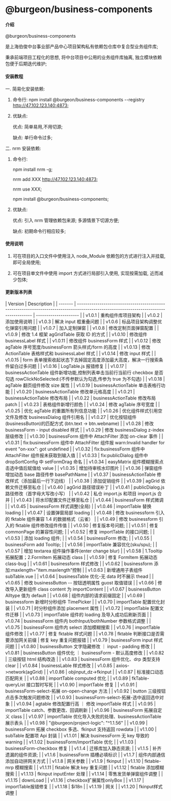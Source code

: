 # @burgeon/business-components

#### 介绍

@burgeon/business-components

是上海伯俊中台事业部产品中心项目架构私有依赖包仓库中复合型业务组件库;

秉承前端项目工程化的思想, 将中台项目中公用的业务组件库抽离, 独立模块依赖包便于后期迭代维护;

#### 安装教程

一. 简易化安装依赖:

1.  命令行: npm install @burgeon/business-components --registry http://47.102.123.140:4873;

2.  优缺点:

    优点: 简单易用,不用切源;

    缺点: 单行命令过多;

二. nrm 安装依赖:

1.  命令行:

    npm install nrm -g;

    nrm add XXX http://47.102.123.140:4873;

    nrm use XXX;

    npm install @burgeon/business-components;

2.  优缺点:

    优点: 引入 nrm 管理依赖包来源; 多源情景下切源方便;

    缺点: 初期命令行相应较多;

#### 使用说明

1. 可在项目的入口文件中使用注入 node_Module 依赖包的方式进行注入并挂载, 即可全局使用;

2. 可在项目单文件中使用 import 方式进行局部引入使用, 实现按需加载, 近而减少包体;

#### 更新版本列表

| Version | Description                                                                                                                            |
| ------- | -------------------------------------------------------------------------------------------------------------------------------------- | --------------------- |
| v1.0.1  | 重构组件库项目架构                                                                                                                     |
| v1.0.2  | 添加使用说明                                                                                                                           |
| v1.0.3  | 解决 input 框重叠问题                                                                                                                  |
| v1.0.6  | 标品项目架构调整优化弹窗引用问题                                                                                                       |
| v1.0.7  | 加入定制弹窗                                                                                                                           |
| v1.0.8  | 修改定制页面弹窗配置                                                                                                                   |
| v1.0.9  | 修改 1.4 框架 agGridTable 获取 ID 的方式                                                                                               |
| v1.0.10 | 修改组件 businessLabel 样式                                                                                                            |
| v1.0.11 | 修改组件 businessForm 样式                                                                                                             |
| v1.0.12 | 修改 agTable 序号宽度/businessForm 箭头样式/form 的高度                                                                                |
| v1.0.13 | 修改 ActionTable 表格样式和 businessLabel 样式                                                                                         |
| v1.0.14 | 修改 input 样式                                                                                                                        |
| v1.0.15 | form 表单搜索收起状态下去掉固定高度添加最大高度，解决一行搜索条件留白过多问题                                                          |
| v1.0.16 | LogTable.js 报错修复                                                                                                                   |
| v1.0.17 | businessActionTable 组件新增功能,控制列表单击当前行当前行 checkbox 是否勾选 rowClickNoSelected:(不传参默认为勾选,传参为 true 为不勾选) |
| v1.0.18 | agTable 翻页组件修改 size 属性                                                                                                         |
| v1.0.19 | businessActionTable 单击表格行功能                                                                                                     |
| v1.0.20 | businessActionTable 修改单元格高度                                                                                                     |
| v1.0.21 | businessActionTable 修改布局                                                                                                           |
| v1.0.22 | businessActionTable 修改布局 patch                                                                                                     |
| v1.0.23 | 表格组件新增行颜色                                                                                                                     |
| v1.0.24 | 修改 agTable 序号宽度                                                                                                                  |
| v1.0.25 | 优化 agTable 的重置所有列信息功能                                                                                                      |
| v1.0.26 | 优化组件样式引用空文件及修改 businessDialog 组件引用名                                                                                 |
| v1.0.27 | 优化按钮组件(businessButton)的匹配方式 (btn.text -> btn.webname)                                                                       |
| v1.0.28 | 修改 businessForm - input disabled 样式                                                                                                |
| v1.0.29 | 修改 businessDialog z-index 层级修改                                                                                                   |
| v1.0.30 | businessForm 组件中 AttachFilter 添加 on-clear 事件                                                                                    |
| v1.0.31 | fix:businessForm 组件中 AttachFilter 组件报 warn:Invalid handler for event "on-xxx": got undefined                                     |
| v1.0.32 | fix:businessForm 组件中 AttachFilter 组件报未获取到输入值                                                                              |
| v1.0.33 | fix:publicDialog 组件中 dropSortConfig 中 setFormDrag 命名                                                                             |
| v1.0.34 | easyMatrix 组件模糊搜索点击选中值后赋值给 value                                                                                        |
| v1.0.35 | 增加待审核水印图片                                                                                                                     |
| v1.0.36 | 弹窗组件增加动态 base 路径传参 basePathName                                                                                            |
| v1.0.37 | businessActionTable 修改样式（添加最后一行下边线）                                                                                     |
| v1.0.38 | 添加促销组件                                                                                                                           |
| v1.0.39 | agGrid 依赖文件迁移至私仓                                                                                                              |
| v1.0.40 | agGrid 路径错误补丁                                                                                                                    |
| v1.0.41 | publicDialog.js 路径修改（首字母大写改小写）                                                                                           |
| v1.0.42 | 私仓 import.js 和项目 import.js 合并                                                                                                   |
| v1.0.43 | 将水印配置文件迁移至私仓                                                                                                               |
| v1.0.44 | businessForm 样式微调                                                                                                                  |
| v1.0.45 | businessForm 样式调整(全局)                                                                                                            |
| v1.0.46 | importTable 替换 loading                                                                                                               |
| v1.0.47 | 设置弹窗局部 loading                                                                                                                   |
| v1.0.48 | 修改 businessform 引入的 fktable 组件兼容 1.4 的数据格式（云雀）                                                                       |
| v1.0.49 | 修改 businessform 引入的 fktable 组件修改组件传值                                                                                      |
| v1.0.50 | 修复版本号问题;                                                                                                                        |
| v1.0.51 | 修复 commonPage 的兼容性问题;                                                                                                          |
| v1.0.52 | 修复 importTable 的接口问题;                                                                                                           |
| v1.0.53 | 添加 loading 组件;                                                                                                                     |
| v1.0.54 | businessForm 修改;                                                                                                                     |
| v1.0.55 | businessForm add Tooltip;                                                                                                              |
| v1.0.56 | importTable 兼容优化(sku/spu);                                                                                                         |
| v1.0.57 | 增加 textarea 组件操作事件(enter change blur)                                                                                          |
| v1.0.58 | 1.Tooltip 拓展配置；2.FormItem 拓展动态 class                                                                                          |
| v1.0.59 | 修复 FormItem 拓展动态 class-bug                                                                                                       |
| v1.0.61 | businessform 样式修改                                                                                                                  |
| v1.0.62 | businessform 添加:maxlength="item.maxlength"控制                                                                                       |
| v1.0.63 | 新增通用子表组件 subTable.vue                                                                                                          |
| v1.0.64 | businessTable 优化-无 data 时不展示 thead                                                                                              |
| v1.0.65 | 修改 businessButton -- 按钮透明属性 guost 取值错误                                                                                     |
| v1.0.66 | 修改导入更新组件 class content 为 importContent                                                                                        |
| v1.0.67 | businessButton Alltype 值为 default                                                                                                    |
| v1.0.68 | 组件内部的请求前缀固定                                                                                                                 |
| v1.0.69 | businessform 新增时分秒组件 TimePicker                                                                                                 |
| v1.0.70 | importTable 配置优化封装                                                                                                               |
| v1.0.71 | 时分秒组件添加 placement 属性                                                                                                          |
| v1.0.72 | importTable 配置文件迁移                                                                                                               |
| v1.0.73 | importTable 组件的 loading 及导入成功后刷新页面                                                                                        |
| v1.0.74 | businessForm 组件内 bothInput/bothNumber 参数格式调整                                                                                  |
| v1.0.75 | businessForm 组件内 select 添加模糊搜索                                                                                                |
| v1.0.76 | importTable 组件修改                                                                                                                   |
| v1.0.77 | 修复 fktable 样式问题                                                                                                                  |
| v1.0.78 | fktable 判断接口是否需要添加网关前缀                                                                                                   | 修复 key 重复问题报错 |
| v1.0.79 | businessForm input 样式问题                                                                                                            |
| v1.0.80 | businessButton 文字隐藏修改 ｜ input - padding 修改                                                                                    |
| v1.0.81 | businessButton 组件优化 ｜ businessForm - 默认高度修改                                                                                 |
| v1.0.82 | 三级按钮 html 结构改造                                                                                                                 |
| v1.0.83 | businessForm 组件优化、drp 类型支持 clear                                                                                              |
| v1.0.84 | businessLable 样式修改                                                                                                                 |
| v1.0.85 | axios->network(agGrid)                                                                                                                 |
| v1.0.86 | objinput_dz->fkinput                                                                                                                   |
| v1.0.87 | 标准接口动态匹配网关                                                                                                                   |
| v1.0.88 | importTable computed 优化                                                                                                              |
| v1.0.89 | fkTable-queryList 接口暂时写死                                                                                                         |
| v1.0.90 | importTable 修复                                                                                                                       |
| v1.0.91 | businessForm-select-拓展 on-open-change 方法                                                                                           |
| v1.0.92 | button 三级按钮点击多次触发问题修改                                                                                                    |
| v1.0.93 | businessForm-select-拓展-选中返回选中对象                                                                                              |
| v1.0.94 | agtable 修改配置行高 ｜ 修改 importTable 样式                                                                                          |
| v1.0.95 | importTable catch、参数更改、回调刷新                                                                                                  |
| v1.0.96 | businessForm 拓展自定义 class                                                                                                          |
| v1.0.97 | importTable 优化导入失败的处理、businessActionTable 展示表头                                                                           |
| v1.0.98 | "@burgeon/project-logic": "^1.1.56"                                                                                                    |
| v1.0.99 | businessForm 拓展 checkbox 多选、fkinput 支持返回 rowdata                                                                              |
| v1.1.00 | subTable 配置项 Api 封装                                                                                                               |
| v1.1.01 | 解决 businessForm 无 key 导致的 warning                                                                                                |
| v1.1.02 | businessForm/importTable 优化                                                                                                          |
| v1.1.03 | businessForm-checkbox 修复                                                                                                             |
| v1.1.4  | 迁移库加入静态资源;                                                                                                                    |
| v1.1.5  | 补齐遗漏的组件资源;                                                                                                                    |
| v1.1.6  | businessForm 插槽必填标识                                                                                                              |
| v1.1.7  | 组件内部通信添加自动拼网关方式                                                                                                         |
| v1.1.8  | 网关参数                                                                                                                               |
| v1.1.9  | fkinput                                                                                                                                |
| v1.1.10 | fktable-mrp 模糊搜索                                                                                                                   |
| v1.1.11 | fktable 解决 key 重复问题                                                                                                              |
| v1.1.12 | fktable 添加模糊搜索                                                                                                                   |
| v1.1.13 | fkinput inputEnter 处理                                                                                                                |
| v1.1.14 | 零售发货单弹窗组件调整                                                                                                                 |
| v1.1.15 | downLoad                                                                                                                 |
| v1.1.16 | checkbox扩展属性onlyBox  |
| v1.1.17 | importTable报错修复  |
| v1.1.18 | $i18n  |
| v1.1.19 | 网关  |
| v1.1.20 | fkinput样式调整  |

